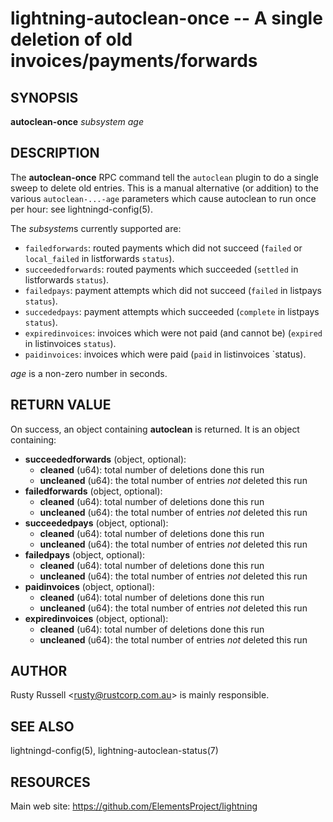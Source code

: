 lightning-autoclean-once -- A single deletion of old invoices/payments/forwards
===============================================================================

SYNOPSIS
--------

**autoclean-once** *subsystem* *age*

DESCRIPTION
-----------

The **autoclean-once** RPC command tell the `autoclean` plugin to do a
single sweep to delete old entries.  This is a manual alternative (or
addition) to the various `autoclean-...-age` parameters which
cause autoclean to run once per hour: see lightningd-config(5).

The *subsystem*s currently supported are:

* `failedforwards`: routed payments which did not succeed (`failed` or `local_failed` in listforwards `status`).
* `succeededforwards`: routed payments which succeeded (`settled` in listforwards `status`).
* `failedpays`: payment attempts which did not succeed (`failed` in listpays `status`).
* `succededpays`: payment attempts which succeeded (`complete` in listpays `status`).
* `expiredinvoices`: invoices which were not paid (and cannot be) (`expired` in listinvoices `status`).
* `paidinvoices`: invoices which were paid (`paid` in listinvoices `status).

*age* is a non-zero number in seconds.

RETURN VALUE
------------

[comment]: # (GENERATE-FROM-SCHEMA-START)
On success, an object containing **autoclean** is returned.  It is an object containing:

- **succeededforwards** (object, optional):
  - **cleaned** (u64): total number of deletions done this run
  - **uncleaned** (u64): the total number of entries *not* deleted this run
- **failedforwards** (object, optional):
  - **cleaned** (u64): total number of deletions done this run
  - **uncleaned** (u64): the total number of entries *not* deleted this run
- **succeededpays** (object, optional):
  - **cleaned** (u64): total number of deletions done this run
  - **uncleaned** (u64): the total number of entries *not* deleted this run
- **failedpays** (object, optional):
  - **cleaned** (u64): total number of deletions done this run
  - **uncleaned** (u64): the total number of entries *not* deleted this run
- **paidinvoices** (object, optional):
  - **cleaned** (u64): total number of deletions done this run
  - **uncleaned** (u64): the total number of entries *not* deleted this run
- **expiredinvoices** (object, optional):
  - **cleaned** (u64): total number of deletions done this run
  - **uncleaned** (u64): the total number of entries *not* deleted this run

[comment]: # (GENERATE-FROM-SCHEMA-END)

AUTHOR
------

Rusty Russell <<rusty@rustcorp.com.au>> is mainly responsible.

SEE ALSO
--------

lightningd-config(5), lightning-autoclean-status(7)

RESOURCES
---------

Main web site: <https://github.com/ElementsProject/lightning>

[comment]: # ( SHA256STAMP:98305a03bfeabffa053acbec0ed7d85ad9c0e342aad2b90aec260a51f0842e42)
